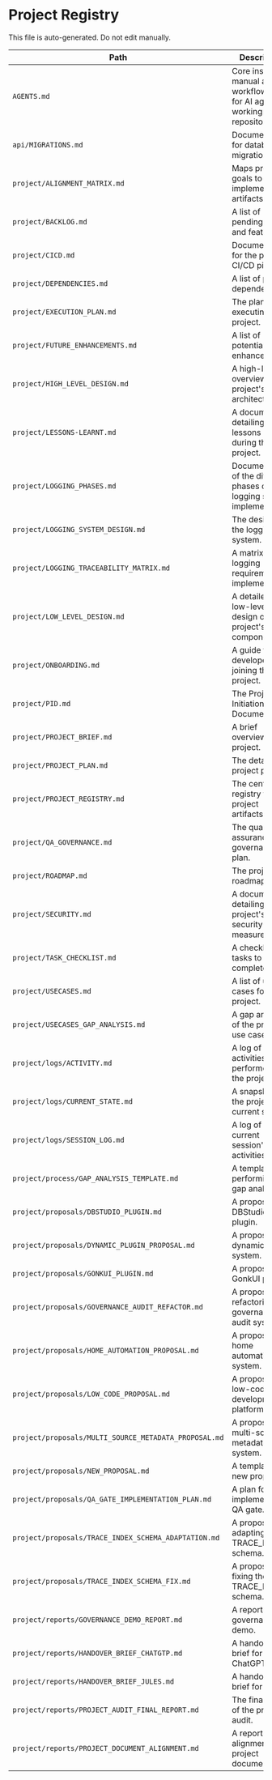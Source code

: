 # Project Registry

This file is auto-generated. Do not edit manually.

| Path | Description |
|------|-------------|
| `AGENTS.md` | Core instruction manual and workflow guide for AI agents working on this repository. |
| `api/MIGRATIONS.md` | Documentation for database migrations. |
| `project/ALIGNMENT_MATRIX.md` | Maps project goals to implementation artifacts. |
| `project/BACKLOG.md` | A list of pending tasks and features. |
| `project/CICD.md` | Documentation for the project's CI/CD pipeline. |
| `project/DEPENDENCIES.md` | A list of project dependencies. |
| `project/EXECUTION_PLAN.md` | The plan for executing the project. |
| `project/FUTURE_ENHANCEMENTS.md` | A list of potential future enhancements. |
| `project/HIGH_LEVEL_DESIGN.md` | A high-level overview of the project's architecture. |
| `project/LESSONS-LEARNT.md` | A document detailing lessons learned during the project. |
| `project/LOGGING_PHASES.md` | Documentation of the different phases of the logging system implementation. |
| `project/LOGGING_SYSTEM_DESIGN.md` | The design of the logging system. |
| `project/LOGGING_TRACEABILITY_MATRIX.md` | A matrix tracing logging requirements to implementation. |
| `project/LOW_LEVEL_DESIGN.md` | A detailed, low-level design of the project's components. |
| `project/ONBOARDING.md` | A guide for new developers joining the project. |
| `project/PID.md` | The Project Initiation Document. |
| `project/PROJECT_BRIEF.md` | A brief overview of the project. |
| `project/PROJECT_PLAN.md` | The detailed project plan. |
| `project/PROJECT_REGISTRY.md` | The central registry for all project artifacts. |
| `project/QA_GOVERNANCE.md` | The quality assurance and governance plan. |
| `project/ROADMAP.md` | The project's roadmap. |
| `project/SECURITY.md` | A document detailing the project's security measures. |
| `project/TASK_CHECKLIST.md` | A checklist of tasks to be completed. |
| `project/USECASES.md` | A list of use cases for the project. |
| `project/USECASES_GAP_ANALYSIS.md` | A gap analysis of the project's use cases. |
| `project/logs/ACTIVITY.md` | A log of all activities performed on the project. |
| `project/logs/CURRENT_STATE.md` | A snapshot of the project's current state. |
| `project/logs/SESSION_LOG.md` | A log of the current session's activities. |
| `project/process/GAP_ANALYSIS_TEMPLATE.md` | A template for performing a gap analysis. |
| `project/proposals/DBSTUDIO_PLUGIN.md` | A proposal for a DBStudio plugin. |
| `project/proposals/DYNAMIC_PLUGIN_PROPOSAL.md` | A proposal for a dynamic plugin system. |
| `project/proposals/GONKUI_PLUGIN.md` | A proposal for a GonkUI plugin. |
| `project/proposals/GOVERNANCE_AUDIT_REFACTOR.md` | A proposal for refactoring the governance audit system. |
| `project/proposals/HOME_AUTOMATION_PROPOSAL.md` | A proposal for a home automation system. |
| `project/proposals/LOW_CODE_PROPOSAL.md` | A proposal for a low-code development platform. |
| `project/proposals/MULTI_SOURCE_METADATA_PROPOSAL.md` | A proposal for a multi-source metadata system. |
| `project/proposals/NEW_PROPOSAL.md` | A template for new proposals. |
| `project/proposals/QA_GATE_IMPLEMENTATION_PLAN.md` | A plan for implementing a QA gate. |
| `project/proposals/TRACE_INDEX_SCHEMA_ADAPTATION.md` | A proposal for adapting the TRACE_INDEX schema. |
| `project/proposals/TRACE_INDEX_SCHEMA_FIX.md` | A proposal for fixing the TRACE_INDEX schema. |
| `project/reports/GOVERNANCE_DEMO_REPORT.md` | A report on the governance demo. |
| `project/reports/HANDOVER_BRIEF_CHATGTP.md` | A handover brief for ChatGPT. |
| `project/reports/HANDOVER_BRIEF_JULES.md` | A handover brief for Jules. |
| `project/reports/PROJECT_AUDIT_FINAL_REPORT.md` | The final report of the project audit. |
| `project/reports/PROJECT_DOCUMENT_ALIGNMENT.md` | A report on the alignment of project documents. |
